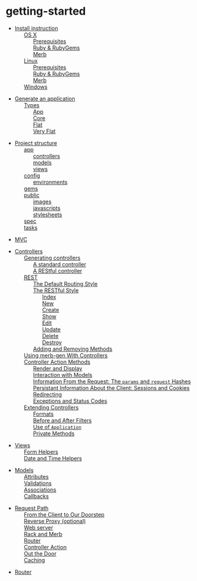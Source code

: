 # getting-started

 <ul class='toc'><li><a href='/en/getting-started/instructions'>Install instruction</a><ul style='list-style: none;'><li><a href='/en/getting-started/instructions#os_x'>OS X</a><ul style='list-style: none;'><li><a href='/en/getting-started/instructions#prerequisites'>Prerequisites</a></li><li><a href='/en/getting-started/instructions#ruby__rubygems'>Ruby &amp; RubyGems</a></li><li><a href='/en/getting-started/instructions#merb'>Merb</a></li></ul></li><li><a href='/en/getting-started/instructions#linux'>Linux</a><ul style='list-style: none;'><li><a href='/en/getting-started/instructions#prerequisites'>Prerequisites</a></li><li><a href='/en/getting-started/instructions#ruby__rubygems'>Ruby &amp; RubyGems</a></li><li><a href='/en/getting-started/instructions#merb'>Merb</a></li></ul></li><li><a href='/en/getting-started/instructions#windows'>Windows</a></li></ul></li></ul>

<ul class='toc'><li><a href='/en/getting-started/application'>Generate an application</a><ul style='list-style: none;'><li><a href='/en/getting-started/application#types'>Types</a><ul style='list-style: none;'><li><a href='/en/getting-started/application#app'>App</a></li><li><a href='/en/getting-started/application#core'>Core</a></li><li><a href='/en/getting-started/application#flat'>Flat</a></li><li><a href='/en/getting-started/application#very_flat'>Very Flat</a></li></ul></li></ul></li></ul>

<ul class='toc'><li><a href='/en/getting-started/structure'>Project structure</a><ul style='list-style: none;'><li><a href='/en/getting-started/structure#app'>app</a><ul style='list-style: none;'><li><a href='/en/getting-started/structure#controllers'>controllers</a></li><li><a href='/en/getting-started/structure#models'>models</a></li><li><a href='/en/getting-started/structure#views'>views</a></li></ul></li><li><a href='/en/getting-started/structure#config'>config</a><ul style='list-style: none;'><li><a href='/en/getting-started/structure#environments'>environments</a></li></ul></li><li><a href='/en/getting-started/structure#gems'>gems</a></li><li><a href='/en/getting-started/structure#public'>public</a><ul style='list-style: none;'><li><a href='/en/getting-started/structure#images'>images</a></li><li><a href='/en/getting-started/structure#javascripts'>javascripts</a></li><li><a href='/en/getting-started/structure#stylesheets'>stylesheets</a></li></ul></li><li><a href='/en/getting-started/structure#spec'>spec</a></li><li><a href='/en/getting-started/structure#tasks'>tasks</a></li></ul></li></ul>

<ul class='toc'><li><a href='/en/getting-started/mvc'>MVC</a></li></ul>

<ul class='toc'><li><a href='/en/getting-started/controllers'>Controllers</a><ul style='list-style: none;'><li><a href='/en/getting-started/controllers#generating_controllers'>Generating controllers</a><ul style='list-style: none;'><li><a href='/en/getting-started/controllers#a_standard_controller'>A standard controller</a></li><li><a href='/en/getting-started/controllers#a_restful_controller'>A REStful controller</a></li></ul></li><li><a href='/en/getting-started/controllers#rest'><abbr title='Representational state transfer'>REST</abbr></a><ul style='list-style: none;'><li><a href='/en/getting-started/controllers#the_default_routing_style'>The Default Routing Style</a></li><li><a href='/en/getting-started/controllers#the_restful_style'>The <abbr title='Representational state transfer'>REST</abbr>ful Style</a><ul style='list-style: none;'><li><a href='/en/getting-started/controllers#index'>Index</a></li><li><a href='/en/getting-started/controllers#new'>New</a></li><li><a href='/en/getting-started/controllers#create'>Create</a></li><li><a href='/en/getting-started/controllers#show'>Show</a></li><li><a href='/en/getting-started/controllers#edit'>Edit</a></li><li><a href='/en/getting-started/controllers#update'>Update</a></li><li><a href='/en/getting-started/controllers#delete'>Delete</a></li><li><a href='/en/getting-started/controllers#destroy'>Destroy</a></li></ul></li><li><a href='/en/getting-started/controllers#adding_and_removing_methods'>Adding and Removing Methods</a></li></ul></li><li><a href='/en/getting-started/controllers#using_merbgen_with_controllers'>Using merb-gen With Controllers</a></li><li><a href='/en/getting-started/controllers#controller_action_methods'>Controller Action Methods</a><ul style='list-style: none;'><li><a href='/en/getting-started/controllers#render_and_display'>Render and Display</a></li><li><a href='/en/getting-started/controllers#interaction_with_models'>Interaction with Models</a></li><li><a href='/en/getting-started/controllers#information_from_the_request_the__and__hashes'>Information From the Request: The <code>params</code> and <code>request</code> Hashes</a></li><li><a href='/en/getting-started/controllers#persistant_information_about_the_client_sessions_and_cookies'>Persistant Information About the Client: Sessions and Cookies</a></li><li><a href='/en/getting-started/controllers#redirecting'>Redirecting</a></li><li><a href='/en/getting-started/controllers#exceptions_and_status_codes'>Exceptions and Status Codes</a></li></ul></li><li><a href='/en/getting-started/controllers#extending_controllers'>Extending Controllers</a><ul style='list-style: none;'><li><a href='/en/getting-started/controllers#formats'>Formats</a></li><li><a href='/en/getting-started/controllers#before_and_after_filters'>Before and After Filters</a></li><li><a href='/en/getting-started/controllers#use_of_'>Use of <code>Application</code></a></li><li><a href='/en/getting-started/controllers#private_methods'>Private Methods</a></li></ul></li></ul></li></ul>

<ul class='toc'><li><a href='/en/getting-started/views'>Views</a><ul style='list-style: none;'><li><a href='/en/getting-started/views#form_helpers'>Form Helpers</a></li><li><a href='/en/getting-started/views#date_and_time_helpers'>Date and Time Helpers</a></li></ul></li></ul>

<ul class='toc'><li><a href='/en/getting-started/models'>Models</a><ul style='list-style: none;'><li><a href='/en/getting-started/models#attributes'>Attributes</a></li><li><a href='/en/getting-started/models#validations'>Validations</a></li><li><a href='/en/getting-started/models#associations'>Associations</a></li><li><a href='/en/getting-started/models#callbacks'>Callbacks</a></li></ul></li></ul>

<ul class='toc'><li><a href='/en/getting-started/path'>Request Path</a><ul style='list-style: none;'><li><a href='/en/getting-started/path#from_the_client_to_our_doorstep'>From the Client to Our Doorstep</a></li><li><a href='/en/getting-started/path#reverse_proxy_optional'>Reverse Proxy (optional)</a></li><li><a href='/en/getting-started/path#web_server'>Web server</a></li><li><a href='/en/getting-started/path#rack_and_merb'>Rack and Merb</a></li><li><a href='/en/getting-started/path#router'>Router</a></li><li><a href='/en/getting-started/path#controller_action'>Controller Action</a></li><li><a href='/en/getting-started/path#out_the_door'>Out the Door</a></li><li><a href='/en/getting-started/path#caching'>Caching</a></li></ul></li></ul>

<ul class='toc'><li><a href='/en/getting-started/router'>Router</a></li></ul> 